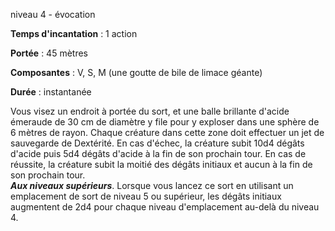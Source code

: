 niveau 4 - évocation

**Temps d'incantation** : 1 action

**Portée** : 45 mètres

**Composantes** : V, S, M (une goutte de bile de limace géante)

**Durée** : instantanée

Vous visez un endroit à portée du sort, et une balle brillante d'acide émeraude de 30 cm de diamètre y file pour y exploser dans une sphère de 6 mètres de rayon. Chaque créature dans cette zone doit effectuer un jet de sauvegarde de Dextérité. En cas d'échec, la créature subit 10d4 dégâts d'acide puis 5d4 dégâts d'acide à la fin de son prochain tour. En cas de réussite, la créature subit la moitié des dégâts initiaux et aucun à la fin de son prochain tour.  
**_Aux niveaux supérieurs_**. Lorsque vous lancez ce sort en utilisant un emplacement de sort de niveau 5 ou supérieur, les dégâts initiaux augmentent de 2d4 pour chaque niveau d'emplacement au-delà du niveau 4.